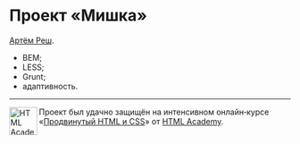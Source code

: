 # Проект «Мишка»

[Артём Реш](https://up.htmlacademy.ru/adaptive/8/user/236435).

* BEM;
* LESS;
* Grunt;
* адаптивность.

---

<a href="https://htmlacademy.ru/intensive/adaptive"><img align="left" width="50" height="50" alt="HTML Academy" src="https://up.htmlacademy.ru/static/img/intensive/adaptive/logo-for-github.svg"></a>

Проект был удачно защищён на интенсивном онлайн‑курсе «[Продвинутый HTML и CSS](https://htmlacademy.ru/intensive/adaptive)» от [HTML Academy](https://htmlacademy.ru).
